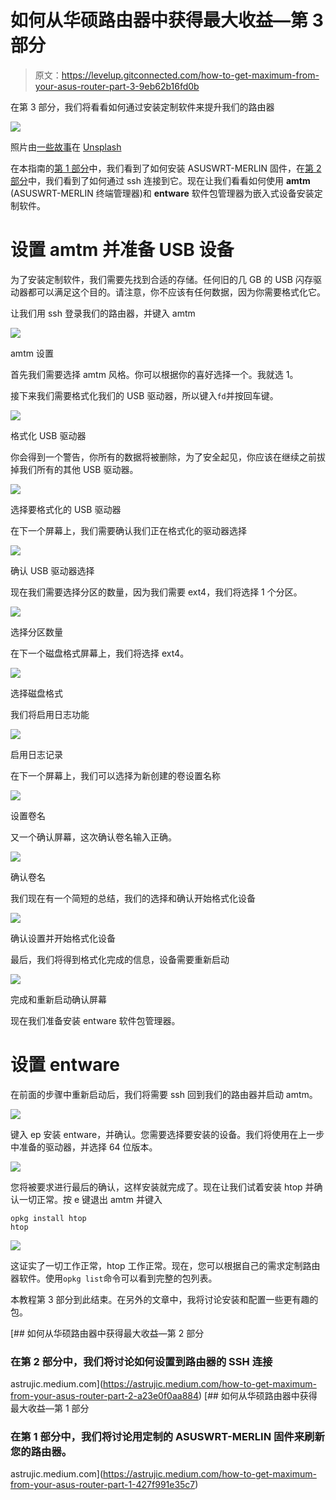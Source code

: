 # 如何从华硕路由器中获得最大收益—第 3 部分

> 原文：<https://levelup.gitconnected.com/how-to-get-maximum-from-your-asus-router-part-3-9eb62b16fd0b>

在第 3 部分，我们将看看如何通过安装定制软件来提升我们的路由器

![](img/43a4b64cea35e6f72056cc17518e7cc4.png)

照片由[一些故事](https://unsplash.com/@some_tale?utm_source=medium&utm_medium=referral)在 [Unsplash](https://unsplash.com?utm_source=medium&utm_medium=referral)

在本指南的[第 1 部分](https://astrujic.medium.com/how-to-get-maximum-from-your-asus-router-part-1-427f991e35c7)中，我们看到了如何安装 ASUSWRT-MERLIN 固件，在[第 2 部分](https://astrujic.medium.com/how-to-get-maximum-from-your-asus-router-part-2-a23e0f0aa884)中，我们看到了如何通过 ssh 连接到它。现在让我们看看如何使用 **amtm** (ASUSWRT-MERLIN 终端管理器)和 **entware** 软件包管理器为嵌入式设备安装定制软件。

# 设置 amtm 并准备 USB 设备

为了安装定制软件，我们需要先找到合适的存储。任何旧的几 GB 的 USB 闪存驱动器都可以满足这个目的。请注意，你不应该有任何数据，因为你需要格式化它。

让我们用 ssh 登录我们的路由器，并键入 amtm

![](img/be905fa6da7f8b64fbe23924116f6353.png)

amtm 设置

首先我们需要选择 amtm 风格。你可以根据你的喜好选择一个。我就选 1。

接下来我们需要格式化我们的 USB 驱动器，所以键入`fd`并按回车键。

![](img/0d1fe183e4e42bcb242a2616945defaa.png)

格式化 USB 驱动器

你会得到一个警告，你所有的数据将被删除，为了安全起见，你应该在继续之前拔掉我们所有的其他 USB 驱动器。

![](img/c9febdeae56583f00e41917b64537079.png)

选择要格式化的 USB 驱动器

在下一个屏幕上，我们需要确认我们正在格式化的驱动器选择

![](img/b2f524859373cab95d25790238186600.png)

确认 USB 驱动器选择

现在我们需要选择分区的数量，因为我们需要 ext4，我们将选择 1 个分区。

![](img/f01f053edd3c39343099f492ce5c6207.png)

选择分区数量

在下一个磁盘格式屏幕上，我们将选择 ext4。

![](img/6a8c8713c535543f346abe10ea2a92cc.png)

选择磁盘格式

我们将启用日志功能

![](img/e7a8916fba459d5241c3abcc81bd3aa7.png)

启用日志记录

在下一个屏幕上，我们可以选择为新创建的卷设置名称

![](img/5fb081cda2832d9c17a732e82f5fbd48.png)

设置卷名

又一个确认屏幕，这次确认卷名输入正确。

![](img/8264c7344b6d57901d4251300f26243b.png)

确认卷名

我们现在有一个简短的总结，我们的选择和确认开始格式化设备

![](img/7bd4950a33a41b701b8998c2c4ed9b0a.png)

确认设置并开始格式化设备

最后，我们将得到格式化完成的信息，设备需要重新启动

![](img/bfee84c3777213800c58b82d88724ad1.png)

完成和重新启动确认屏幕

现在我们准备安装 entware 软件包管理器。

# 设置 entware

在前面的步骤中重新启动后，我们将需要 ssh 回到我们的路由器并启动 amtm。

![](img/973a373401a52e1beb5861629b38476c.png)

键入 ep 安装 entware，并确认。您需要选择要安装的设备。我们将使用在上一步中准备的驱动器，并选择 64 位版本。

![](img/cb9ece3acb340195e89a554ae5e8bb45.png)

您将被要求进行最后的确认，这样安装就完成了。现在让我们试着安装 htop 并确认一切正常。按 e 键退出 amtm 并键入

```
opkg install htop
htop
```

![](img/2b168e121e82ede505ced94b83cbc4f5.png)

这证实了一切工作正常，htop 工作正常。现在，您可以根据自己的需求定制路由器软件。使用`opkg list`命令可以看到完整的包列表。

本教程第 3 部分到此结束。在另外的文章中，我将讨论安装和配置一些更有趣的包。

[](https://astrujic.medium.com/how-to-get-maximum-from-your-asus-router-part-2-a23e0f0aa884) [## 如何从华硕路由器中获得最大收益—第 2 部分

### 在第 2 部分中，我们将讨论如何设置到路由器的 SSH 连接

astrujic.medium.com](https://astrujic.medium.com/how-to-get-maximum-from-your-asus-router-part-2-a23e0f0aa884) [](https://astrujic.medium.com/how-to-get-maximum-from-your-asus-router-part-1-427f991e35c7) [## 如何从华硕路由器中获得最大收益—第 1 部分

### 在第 1 部分中，我们将讨论用定制的 ASUSWRT-MERLIN 固件来刷新您的路由器。

astrujic.medium.com](https://astrujic.medium.com/how-to-get-maximum-from-your-asus-router-part-1-427f991e35c7)